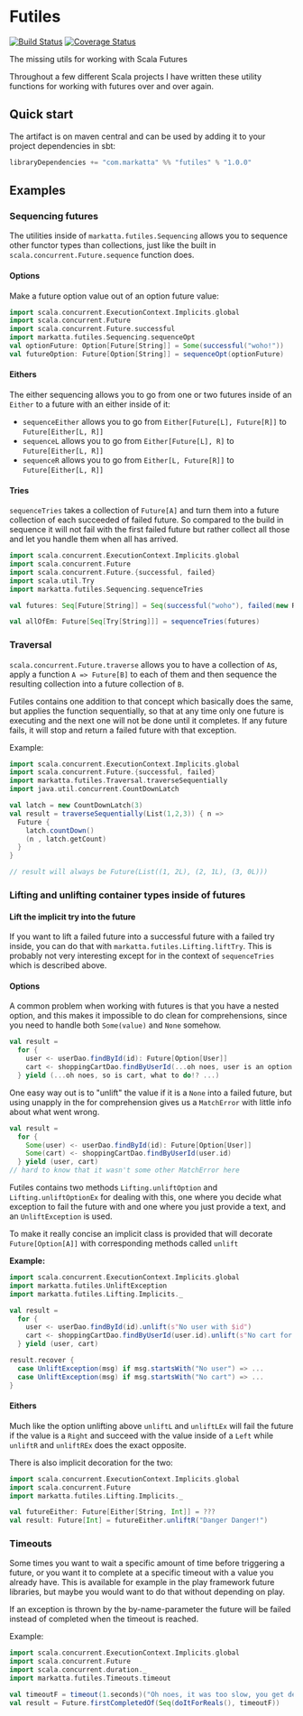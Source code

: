 # Futiles
[![Build Status](https://travis-ci.org/johanandren/futiles.svg)](https://travis-ci.org/johanandren/futiles)
[![Coverage Status](https://coveralls.io/repos/johanandren/futiles/badge.svg?branch=master)](https://coveralls.io/r/johanandren/futiles?branch=master)

The missing utils for working with Scala Futures

Throughout a few different Scala projects I have written these utility functions for working with futures
over and over again.

## Quick start
The artifact is on maven central and can be used by adding it to your project dependencies
in sbt:
```scala
libraryDependencies += "com.markatta" %% "futiles" % "1.0.0"
```

## Examples

### Sequencing futures
The utilities inside of ```markatta.futiles.Sequencing``` allows
you to sequence other functor types than collections, just like the built in
```scala.concurrent.Future.sequence``` function does.

#### Options
Make a future option value out of an option future value:

```scala
import scala.concurrent.ExecutionContext.Implicits.global
import scala.concurrent.Future
import scala.concurrent.Future.successful
import markatta.futiles.Sequencing.sequenceOpt
val optionFuture: Option[Future[String]] = Some(successful("woho!"))
val futureOption: Future[Option[String]] = sequenceOpt(optionFuture)
```

#### Eithers
The either sequencing allows you to go from one or two futures inside of an ```Either``` to
a future with an either inside of it:

 * ```sequenceEither``` allows you to go from ```Either[Future[L], Future[R]]``` to ```Future[Either[L, R]]```
 * ```sequenceL``` allows you to go from ```Either[Future[L], R]``` to ```Future[Either[L, R]]```
 * ```sequenceR``` allows you to go from ```Either[L, Future[R]]``` to ```Future[Either[L, R]]```


#### Tries
```sequenceTries``` takes a collection of ```Future[A]``` and turn them into a future collection of
each succeeded of failed future. So compared to the build in sequence it will not fail with the first
failed future but rather collect all those and let you handle them when all has arrived.

```scala
import scala.concurrent.ExecutionContext.Implicits.global
import scala.concurrent.Future
import scala.concurrent.Future.{successful, failed}
import scala.util.Try
import markatta.futiles.Sequencing.sequenceTries

val futures: Seq[Future[String]] = Seq(successful("woho"), failed(new RuntimeException("bork")))

val allOfEm: Future[Seq[Try[String]]] = sequenceTries(futures)
```


### Traversal
```scala.concurrent.Future.traverse``` allows you to have a collection of ```A```s,
apply a function ```A => Future[B]``` to each of them and then sequence the resulting collection
into a future collection of ```B```.

Futiles contains one addition to that concept which basically does the same, but applies the
function sequentially, so that at any time only one future is executing and the next one will
not be done until it completes. If any future fails, it will stop and return a failed future
with that exception.

Example:
```scala
import scala.concurrent.ExecutionContext.Implicits.global
import scala.concurrent.Future.{successful, failed}
import markatta.futiles.Traversal.traverseSequentially
import java.util.concurrent.CountDownLatch

val latch = new CountDownLatch(3)
val result = traverseSequentially(List(1,2,3)) { n =>
  Future {
    latch.countDown()
    (n , latch.getCount)
  }
}

// result will always be Future(List((1, 2L), (2, 1L), (3, 0L)))
```


### Lifting and unlifting container types inside of futures

#### Lift the implicit try into the future
If you want to lift a failed future into a successful future with a failed try inside, you
can do that with ```markatta.futiles.Lifting.liftTry```. This is probably not very interesting
except for in the context of ```sequenceTries``` which is described above.


#### Options
A common problem when working with futures is that you have a nested option, and this
makes it impossible to do clean for comprehensions, since you need to handle both ```Some(value)```
and ```None``` somehow.

```scala
val result =
  for {
    user <- userDao.findById(id): Future[Option[User]]
    cart <- shoppingCartDao.findByUserId(...oh noes, user is an option...)
  } yield (...oh noes, so is cart, what to do!? ...)
```

One easy way out is to "unlift" the value if it is a ```None``` into a failed future, but using
unapply in the for comprehension gives us a ```MatchError``` with little info about what went wrong.
```scala
val result =
  for {
    Some(user) <- userDao.findById(id): Future[Option[User]]
    Some(cart) <- shoppingCartDao.findByUserId(user.id)
  } yield (user, cart)
// hard to know that it wasn't some other MatchError here
```

Futiles contains two methods ```Lifting.unliftOption``` and ```Lifting.unliftOptionEx```
for dealing with this, one where you decide what exception to fail the future with and
one where you just provide a text, and an ```UnliftException``` is used.

To make it really concise an implicit class is provided that
 will decorate ```Future[Option[A]]``` with corresponding methods called ```unlift```

**Example:**
```scala
import scala.concurrent.ExecutionContext.Implicits.global
import markatta.futiles.UnliftException
import markatta.futiles.Lifting.Implicits._

val result =
  for {
    user <- userDao.findById(id).unlift(s"No user with $id")
    cart <- shoppingCartDao.findByUserId(user.id).unlift(s"No cart for user $user")
  } yield (user, cart)

result.recover {
  case UnliftException(msg) if msg.startsWith("No user") => ...
  case UnliftException(msg) if msg.startsWith("No cart") => ...
}
```

#### Eithers
Much like the option unlifting above ```unliftL``` and ```unliftLEx``` will fail the future if the value is a ```Right``` and succeed
with the value inside of a ```Left``` while ```unliftR``` and ```unliftREx``` does the exact opposite.

There is also implicit decoration for the two:
```scala
import scala.concurrent.ExecutionContext.Implicits.global
import scala.concurrent.Future
import markatta.futiles.Lifting.Implicits._

val futureEither: Future[Either[String, Int]] = ???
val result: Future[Int] = futureEither.unliftR("Danger Danger!")
```

### Timeouts
Some times you want to wait a specific amount of time before triggering a future, or you want
it to complete at a specific timeout with a value you already have. This is available for example
in the play framework future libraries, but maybe you would want to do that without depending
on play.

If an exception is thrown by the by-name-parameter the future will be failed instead of
completed when the timeout is reached.

Example:
```scala
import scala.concurrent.ExecutionContext.Implicits.global
import scala.concurrent.Future
import scala.concurrent.duration._
import markatta.futiles.Timeouts.timeout

val timeoutF = timeout(1.seconds)("Oh noes, it was too slow, you get default instead")
val result = Future.firstCompletedOf(Seq(doItForReals(), timeoutF))
```

